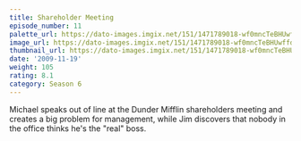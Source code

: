 ```yaml
---
title: Shareholder Meeting
episode_number: 11
palette_url: https://dato-images.imgix.net/151/1471789018-wf0mncTeBHUwffd7YzDM8rrjhPn.jpg?ixlib=rb-1.1.0&ch=DPR%2CWidth&auto=enhance&palette=json
image_url: https://dato-images.imgix.net/151/1471789018-wf0mncTeBHUwffd7YzDM8rrjhPn.jpg?ixlib=rb-1.1.0&ch=DPR%2CWidth&auto=compress%2Cformat&w=500
thumbnail_url: https://dato-images.imgix.net/151/1471789018-wf0mncTeBHUwffd7YzDM8rrjhPn.jpg?ixlib=rb-1.1.0&ch=DPR%2CWidth&auto=enhance&w=500&h=280&fit=crop&fm=jpg
date: '2009-11-19'
weight: 105
rating: 8.1
category: Season 6
---
```


Michael speaks out of line at the Dunder Mifflin shareholders meeting and creates a big problem for management, while Jim discovers that nobody in the office thinks he's the "real" boss.